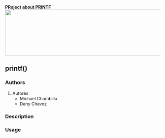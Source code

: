 **PRoject about PRINTF**
<img src="https://assets.website-files.com/6105315644a26f77912a1ada/610540e8b4cd6969794fe673_Holberton_School_logo-04-04.svg" height="150px" width="800px">

## printf()
### Authors
1. Autores
	+ Michael Chambilla
	+ Dany Chavez

### Description


### Usage

